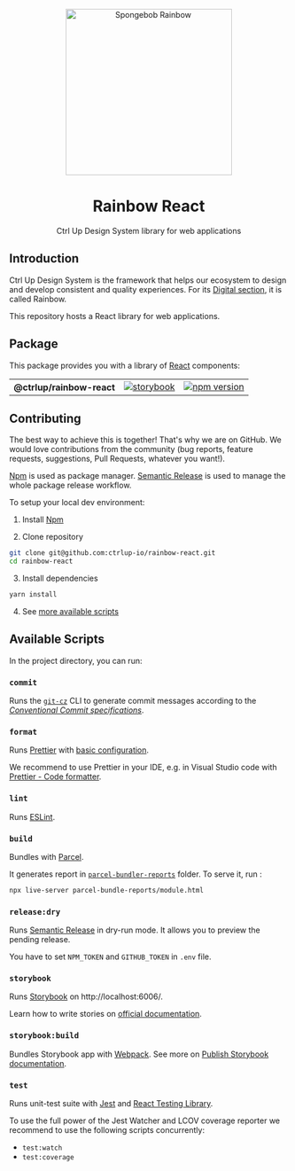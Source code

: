 <p align="center">
  <img
    width="300px"
    src="https://user-images.githubusercontent.com/26886259/151982539-29cabe30-663e-4d2d-8271-1139734c107f.jpg"
    alt="Spongebob Rainbow" />
</p>

<h1 align="center">Rainbow React</h1>

<p align="center">Ctrl Up Design System library for web applications</p>

## Introduction

Ctrl Up Design System is the framework that helps our ecosystem to design and develop consistent and quality experiences. For its [Digital section](https://www.figma.com/file/CL28EqRgZSExkBjDJnmkDV/Ctrl-Up---Site-V2?node-id=515%3A3205), it is called Rainbow.

This repository hosts a React library for web applications.

## Package

This package provides you with a library of [React](https://reactjs.org/) components:

<table>
  <tr>
    <th>@ctrlup/rainbow-react</th>
    <td><a target="_blank" href="https://rainbow-react.netlify.app/"><img src="https://img.shields.io/badge/storybook-react-61DAFB?style=flat&logo=storybook" alt="storybook" /></a></a></td>
    <td><a target="_blank" href="https://www.npmjs.com/@ctrlup/rainbow-react"><img src="https://img.shields.io/npm/v/@ctrlup/rainbow-react?style=flat&logo=npm" alt="npm version" /></a></td>
  </tr>
</table>

## Contributing

The best way to achieve this is together! That's why we are on GitHub. We would love contributions from the community (bug reports, feature requests, suggestions, Pull Requests, whatever you want!).

[Npm](https://docs.npmjs.com/) is used as package manager. [Semantic Release](https://semantic-release.gitbook.io/semantic-release/) is used to manage the whole package release workflow.

To setup your local dev environment:

1. Install [Npm](https://docs.npmjs.com/downloading-and-installing-node-js-and-npm)

2. Clone repository

```sh
git clone git@github.com:ctrlup-io/rainbow-react.git
cd rainbow-react
```

3. Install dependencies

```sh
yarn install
```

4. See [more available scripts](README.md#scripts)

## Available Scripts

In the project directory, you can run:

### `commit`

Runs the [`git-cz`](https://github.com/streamich/git-cz) CLI to generate commit messages according to the [_Conventional Commit specifications_](https://www.conventionalcommits.org/en/v1.0.0/#specification).

### `format`

Runs [Prettier](https://prettier.io/) with [basic configuration](https://prettier.io/docs/en/configuration.html#basic-configuration).

We recommend to use Prettier in your IDE, e.g. in Visual Studio code with [Prettier - Code formatter](https://marketplace.visualstudio.com/items?itemName=esbenp.prettier-vscode).

### `lint`

Runs [ESLint](https://eslint.org/).

### `build`

Bundles with [Parcel](https://parceljs.org/features/cli/#parcel-build-%3Centries%3E).

It generates report in [`parcel-bundler-reports`](./parcel-bundler-reports) folder. To serve it, run :

```sh
npx live-server parcel-bundle-reports/module.html
```

### `release:dry`

Runs [Semantic Release](https://semantic-release.gitbook.io/semantic-release/) in dry-run mode. It allows you to preview the pending release.

You have to set `NPM_TOKEN` and `GITHUB_TOKEN` in `.env` file.

### `storybook`

Runs [Storybook](https://storybook.js.org/) on http://localhost:6006/.

Learn how to write stories on [official documentation](https://storybook.js.org/docs/react/writing-stories/introduction).

### `storybook:build`

Bundles Storybook app with [Webpack](https://webpack.js.org/).
See more on [Publish Storybook documentation](https://storybook.js.org/docs/react/sharing/publish-storybook).

### `test`

Runs unit-test suite with [Jest](https://jestjs.io/) and [React Testing Library](https://testing-library.com/docs/react-testing-library/intro).

To use the full power of the Jest Watcher and LCOV coverage reporter we recommend to use the following scripts concurrently:

- `test:watch`
- `test:coverage`
